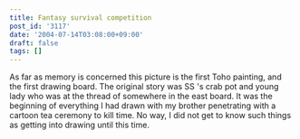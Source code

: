 ```yaml
---
title: Fantasy survival competition
post_id: '3117'
date: '2004-07-14T03:08:00+09:00'
draft: false
tags: []
---
```


As far as memory is concerned this picture is the first Toho painting, and the first drawing board. The original story was SS 's crab pot and young lady who was at the thread of somewhere in the east board. It was the beginning of everything I had drawn with my brother penetrating with a cartoon tea ceremony to kill time. No way, I did not get to know such things as getting into drawing until this time.